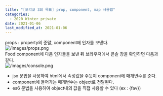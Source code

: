 ```yaml
---
title: "[모각코 3회 목표] prop, component, map 사용법"
categories:
  - 2020 Winter private
date: 2021-01-06
last_modified_at: 2021-01-06
---
```

props : property의 준말, component에 인자를 보낸다.  
![/images/props.png](/images/props.png)  
Food component에 다음 인자들을 보낸 뒤 브라우저에서 콘솔 창을 확인하면 다음과 같다.  
![/images/console.png](/images/console.png)  
- jsx 문법을 사용하여 html에서 속성값을 주듯이 component에 매개변수를 준다.  
- component에 들어가는 매개변수는 object로 전달된다.  
- es6 문법을 사용하여 object내의 값을 직접 사용할 수 있다 (ex : {fav})  

